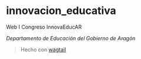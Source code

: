 # innovacion_educativa

Web I Congreso InnovaEducAR

*Departamento de Educación del Gobierno de Aragón*


> Hecho con [wagtail](https://wagtail.io/)

